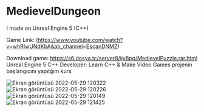 # MedievelDungeon
I made on Unreal Engine 5 (C++)

Game Link: (https://www.youtube.com/watch?v=whRIwUNdKbA&ab_channel=EscanDNMZ)

Download game: https://s6.dosya.tc/server8/ijv8pq/MedievelPuzzle.rar.html
Unreal Engine 5 C++ Developer: Learn C++ & Make Video Games
projenin başlangıcını yapıtğım kurs

![Ekran görüntüsü 2022-05-29 120322](https://user-images.githubusercontent.com/84273839/170875613-3a819b08-c397-4107-b459-5370fee66aed.jpg)
![Ekran görüntüsü 2022-05-29 120226](https://user-images.githubusercontent.com/84273839/170875619-865ef482-c60a-4cbc-8866-ec3cd0c4e0b0.jpg)
![Ekran görüntüsü 2022-05-29 120149](https://user-images.githubusercontent.com/84273839/170875621-224b03ec-cb13-4ca5-a359-a28935983df6.jpg)
![Ekran görüntüsü 2022-05-29 121425](https://user-images.githubusercontent.com/84273839/170875626-e2ae19fa-9bd6-4853-9d82-dd726d778c3b.jpg)
